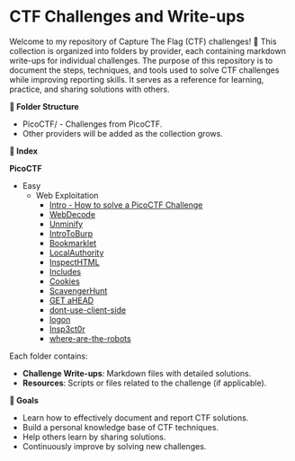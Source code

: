 # CTF Challenges and Write-ups


Welcome to my repository of Capture The Flag (CTF) challenges! 🎯
This collection is organized into folders by provider, each containing markdown write-ups for individual challenges. 
The purpose of this repository is to document the steps, techniques, and tools used to solve CTF challenges while improving reporting skills. 
It serves as a reference for learning, practice, and sharing solutions with others.


**📁 Folder Structure**
- PicoCTF/ - Challenges from PicoCTF.
- Other providers will be added as the collection grows.


**📖 Index**

**PicoCTF**
- Easy
  - Web Exploitation
    - [Intro - How to solve a PicoCTF Challenge](PicoCTF/Intro-How-to-solve-a-PicoCTF-Challenge.md)
    - [WebDecode](PicoCTF/Easy/Web-Exploitation/WebDecode.md)
    - [Unminify](PicoCTF/Easy/Web-Exploitation/Unminify.md)
    - [IntroToBurp](PicoCTF/Easy/Web-Exploitation/IntroToBurp.md)
    - [Bookmarklet](PicoCTF/Easy/Web-Exploitation/Bookmarklet.md)
    - [LocalAuthority](PicoCTF/Easy/Web-Exploitation/LocalAuthority.md)
    - [InspectHTML](PicoCTF/Easy/Web-Exploitation/InspectHTML.md)
    - [Includes](PicoCTF/Easy/Web-Exploitation/Includes.md)
    - [Cookies](PicoCTF/Easy/Web-Exploitation/Cookies.md)
    - [ScavengerHunt](PicoCTF/Easy/Web-Exploitation/ScavengerHunt.md)
    - [GET aHEAD](PicoCTF/Easy/Web-Exploitation/GETaHEAD.md)
    - [dont-use-client-side](PicoCTF/Easy/Web-Exploitation/dont-use-client-side.md)
    - [logon](PicoCTF/Easy/Web-Exploitation/logon.md)
    - [Insp3ct0r](PicoCTF/Easy/Web-Exploitation/Insp3ct0r.md)
    - [where-are-the-robots](PicoCTF/Easy/Web-Exploitation/where-are-the-robots.md)
  
Each folder contains:
- **Challenge Write-ups**: Markdown files with detailed solutions.
- **Resources**: Scripts or files related to the challenge (if applicable).

**🎯 Goals**
- Learn how to effectively document and report CTF solutions.
- Build a personal knowledge base of CTF techniques.
- Help others learn by sharing solutions.
- Continuously improve by solving new challenges.
